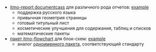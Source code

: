* [itmo-report documentcass](itmo-report.cls) для различного рода отчетов: [example](example-report.tex)
  - поддержка русского языка
  - привычная геометрия страницы
  - готовый титульный лист
  - косметические улучшения для содержания, таблиц и списков
  - математические пакеты
* [пакет itmo-flowchart](itmo-flowchart.sty) для блок-схем: [example](example-flowchart.tex)
  - аналог [одноименного пакета](https://ctan.org/pkg/flowchart), соответствующий стандарту 